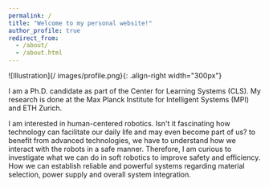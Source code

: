 ```yaml
---
permalink: /
title: "Welcome to my personal website!"
author_profile: true
redirect_from: 
  - /about/
  - /about.html
---
```


![Illustration]{/
images/profile.png}{: .align-right width="300px"}

I am a Ph.D. candidate as part of the Center for Learning Systems (CLS). My research is done at the Max Planck Institute for Intelligent Systems (MPI) and ETH Zurich.

I am interested in human-centered robotics. Isn't it fascinating how technology can facilitate our daily life and may even become part of us? to benefit from advanced technologies, we have to understand how we interact with the robots in a safe manner. Therefore, I am curious to investigate what we can do in soft robotics to improve safety and efficiency. How we can establish reliable and powerful systems regarding material selection, power supply and overall system integration. 